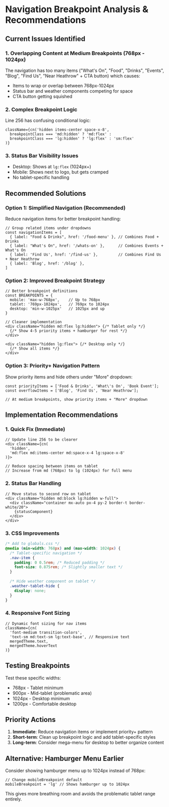 # Navigation Breakpoint Analysis & Recommendations

## Current Issues Identified

### 1. **Overlapping Content at Medium Breakpoints (768px - 1024px)**
The navigation has too many items ("What's On", "Food", "Drinks", "Events", "Blog", "Find Us", "Near Heathrow" + CTA button) which causes:
- Items to wrap or overlap between 768px-1024px
- Status bar and weather components competing for space
- CTA button getting squished

### 2. **Complex Breakpoint Logic**
Line 256 has confusing conditional logic:
```tsx
className={cn('hidden items-center space-x-8', 
  breakpointClass === 'md:hidden' ? 'md:flex' : 
  breakpointClass === 'lg:hidden' ? 'lg:flex' : 'sm:flex'
)}
```

### 3. **Status Bar Visibility Issues**
- Desktop: Shows at `lg:flex` (1024px+)
- Mobile: Shows next to logo, but gets cramped
- No tablet-specific handling

## Recommended Solutions

### Option 1: **Simplified Navigation (Recommended)**
Reduce navigation items for better breakpoint handling:

```tsx
// Group related items under dropdowns
const navigationItems = [
  { label: "Food & Drinks", href: '/food-menu' }, // Combines Food + Drinks
  { label: "What's On", href: '/whats-on' },      // Combines Events + What's On
  { label: 'Find Us', href: '/find-us' },         // Combines Find Us + Near Heathrow
  { label: 'Blog', href: '/blog' },
]
```

### Option 2: **Improved Breakpoint Strategy**

```tsx
// Better breakpoint definitions
const BREAKPOINTS = {
  mobile: 'max-w-768px',    // Up to 768px
  tablet: '769px-1024px',   // 769px to 1024px  
  desktop: 'min-w-1025px'   // 1025px and up
}

// Cleaner implementation
<div className="hidden md:flex lg:hidden"> {/* Tablet only */}
  {/* Show 4-5 priority items + hamburger for rest */}
</div>

<div className="hidden lg:flex"> {/* Desktop only */}
  {/* Show all items */}
</div>
```

### Option 3: **Priority+ Navigation Pattern**
Show priority items and hide others under "More" dropdown:

```tsx
const priorityItems = ['Food & Drinks', 'What\'s On', 'Book Event'];
const overflowItems = ['Blog', 'Find Us', 'Near Heathrow'];

// At medium breakpoints, show priority items + "More" dropdown
```

## Implementation Recommendations

### 1. **Quick Fix (Immediate)**
```tsx
// Update line 256 to be clearer
<div className={cn(
  'hidden',
  'md:flex md:items-center md:space-x-4 lg:space-x-8'
)}>

// Reduce spacing between items on tablet
// Increase from md (768px) to lg (1024px) for full menu
```

### 2. **Status Bar Handling**
```tsx
// Move status to second row on tablet
<div className="hidden md:block lg:hidden w-full">
  <div className="container mx-auto px-4 py-2 border-t border-white/20">
    {statusComponent}
  </div>
</div>
```

### 3. **CSS Improvements**
```css
/* Add to globals.css */
@media (min-width: 768px) and (max-width: 1024px) {
  /* Tablet-specific navigation */
  .nav-item {
    padding: 0 0.5rem; /* Reduced padding */
    font-size: 0.875rem; /* Slightly smaller text */
  }
  
  /* Hide weather component on tablet */
  .weather-tablet-hide {
    display: none;
  }
}
```

### 4. **Responsive Font Sizing**
```tsx
// Dynamic font sizing for nav items
className={cn(
  'font-medium transition-colors',
  'text-sm md:text-sm lg:text-base', // Responsive text
  mergedTheme.text,
  mergedTheme.hoverText
)}
```

## Testing Breakpoints

Test these specific widths:
- 768px - Tablet minimum
- 900px - Mid-tablet (problematic area)
- 1024px - Desktop minimum
- 1200px - Comfortable desktop

## Priority Actions

1. **Immediate**: Reduce navigation items or implement priority+ pattern
2. **Short-term**: Clean up breakpoint logic and add tablet-specific styles
3. **Long-term**: Consider mega-menu for desktop to better organize content

## Alternative: Hamburger Menu Earlier

Consider showing hamburger menu up to 1024px instead of 768px:
```tsx
// Change mobileBreakpoint default
mobileBreakpoint = 'lg' // Shows hamburger up to 1024px
```

This gives more breathing room and avoids the problematic tablet range entirely.